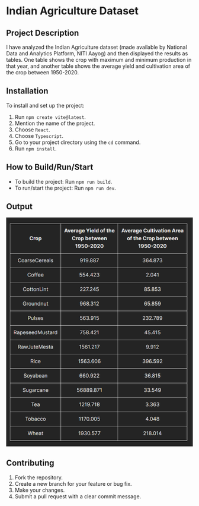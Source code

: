 # Indian Agriculture Dataset

## Project Description
I have analyzed the Indian Agriculture dataset (made available by National Data and Analytics Platform, NITI Aayog) and then displayed the results as tables. One table shows the crop with maximum and minimum production in that year, and another table shows the average yield and cultivation area of the crop between 1950-2020.

## Installation
To install and set up the project:
1. Run `npm create vite@latest`.
2. Mention the name of the project.
3. Choose `React`.
4. Choose `Typescript`.
5. Go to your project directory using the `cd` command.
6. Run `npm install`.

## How to Build/Run/Start
- To build the project: Run `npm run build`.
- To run/start the project: Run `npm run dev`.

## Output

![image alt](https://github.com/dibyajyoti2001/indian-agriculture-dataset/blob/64c1fc170148e4e9b1e04005be16ed3c9a2d28e2/Avg%20Yield%20and%20Cultivation%20Area.png)

## Contributing
1. Fork the repository.
2. Create a new branch for your feature or bug fix.
3. Make your changes.
4. Submit a pull request with a clear commit message.
